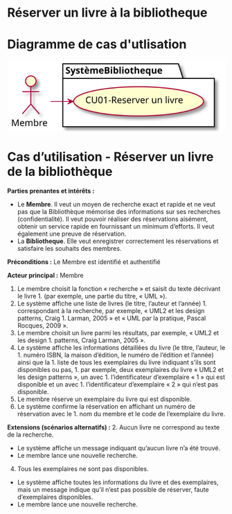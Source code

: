 # Réserver un livre à la bibliotheque

# Diagramme de cas d'utlisation
![](Reserver-livre-bibliotheque/DCU.svg)
# Cas d’utilisation - Réserver un livre de la bibliothèque
**Parties prenantes et intérêts :** 
 - Le **Membre**. Il veut un moyen de recherche exact et rapide et ne veut pas que la Bibliothèque mémorise des informations sur ses recherches (confidentialité). Il veut pouvoir réaliser des réservations aisément, obtenir un service rapide en fournissant un minimum d’efforts. Il veut également une preuve de réservation.
 - La **Bibliotheque**. Elle veut enregistrer correctement les réservations et satisfaire les souhaits des membres. 

**Préconditions :** Le Membre est identifié et authentifié

**Acteur principal :** Membre
1. Le membre choisit la fonction « recherche » et saisit du texte décrivant le livre 1. (par exemple, une partie du titre, « UML »).
1. Le système affiche une liste de livres (le titre, l’auteur et l’année) 1. correspondant à la recherche, par exemple, « UML2 et les design patterns, Craig 1. Larman, 2005 » et « UML par la pratique, Pascal Rocques, 2009 ».
1. Le membre choisit un livre parmi les résultats, par exemple, « UML2 et les design 1. patterns, Craig Larman, 2005 ».
1. Le système affiche les informations détaillées du livre (le titre, l’auteur, le 1. numéro ISBN, la maison d’édition, le numéro de l’édition et l’année) ainsi que la 1. liste de tous les exemplaires du livre indiquant s’ils sont disponibles ou pas, 1. par exemple, deux exemplaires du livre « UML2 et les design patterns », un avec 1. l’identificateur d’exemplaire « 1 » qui est disponible et un avec 1. l’identificateur d’exemplaire « 2 » qui n’est pas disponible.
1. Le membre réserve un exemplaire du livre qui est disponible.
1. Le système confirme la réservation en affichant un numéro de réservation avec le 1. nom du membre et le code de l’exemplaire du livre.

**Extensions (scénarios alternatifs) :**
2. Aucun livre ne correspond au texte de la recherche. 
- Le système affiche un message indiquant qu’aucun livre n’a été trouvé.
- Le membre lance une nouvelle recherche.
4. Tous les exemplaires ne sont pas disponibles. 
- Le système affiche toutes les informations du livre et des exemplaires, mais un message indique qu’il n’est pas possible de réserver, faute d’exemplaires disponibles.
- Le membre lance une nouvelle recherche.
